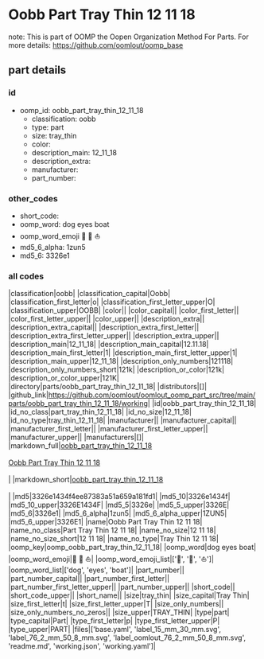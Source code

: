 # Oobb Part Tray Thin 12 11 18  

note: This is part of OOMP the Oopen Organization Method For Parts. For more details: https://github.com/oomlout/oomp_base

##  part details





### id
* oomp_id: oobb_part_tray_thin_12_11_18
  * classification: oobb
  * type: part
  * size: tray_thin
  * color: 
  * description_main: 12_11_18
  * description_extra: 
  * manufacturer: 
  * part_number: 

### other_codes
* short_code: 
* oomp_word: dog eyes boat
* oomp_word_emoji :dog: :eyes: :boat:
* md5_6_alpha: 1zun5
* md5_6: 3326e1

### all codes 
|classification|oobb|
|classification_capital|Oobb|
|classification_first_letter|o|
|classification_first_letter_upper|O|
|classification_upper|OOBB|
|color||
|color_capital||
|color_first_letter||
|color_first_letter_upper||
|color_upper||
|description_extra||
|description_extra_capital||
|description_extra_first_letter||
|description_extra_first_letter_upper||
|description_extra_upper||
|description_main|12_11_18|
|description_main_capital|12.11.18|
|description_main_first_letter|1|
|description_main_first_letter_upper|1|
|description_main_upper|12_11_18|
|description_only_numbers|121118|
|description_only_numbers_short|121k|
|description_or_color|121k|
|description_or_color_upper|121K|
|directory|parts/oobb_part_tray_thin_12_11_18|
|distributors|[]|
|github_link|https://github.com/oomlout/oomlout_oomp_part_src/tree/main/parts/oobb_part_tray_thin_12_11_18/working|
|id|oobb_part_tray_thin_12_11_18|
|id_no_class|part_tray_thin_12_11_18|
|id_no_size|12_11_18|
|id_no_type|tray_thin_12_11_18|
|manufacturer||
|manufacturer_capital||
|manufacturer_first_letter||
|manufacturer_first_letter_upper||
|manufacturer_upper||
|manufacturers|[]|
|markdown_full|[oobb_part_tray_thin_12_11_18](https://github.com/oomlout/oomlout_oomp_part_src/tree/main/parts/oobb_part_tray_thin_12_11_18/working)<br>[](https://github.com/oomlout/oomlout_oomp_part_src/tree/main/parts/oobb_part_tray_thin_12_11_18/working)<br>[Oobb Part Tray Thin 12 11 18](https://github.com/oomlout/oomlout_oomp_part_src/tree/main/parts/oobb_part_tray_thin_12_11_18/working)<br><br>|
|markdown_short|[oobb_part_tray_thin_12_11_18](https://github.com/oomlout/oomlout_oomp_part_src/tree/main/parts/oobb_part_tray_thin_12_11_18/working)<br><br>|
|md5|3326e1434f4ee87383a51a659a181fd1|
|md5_10|3326e1434f|
|md5_10_upper|3326E1434F|
|md5_5|3326e|
|md5_5_upper|3326E|
|md5_6|3326e1|
|md5_6_alpha|1zun5|
|md5_6_alpha_upper|1ZUN5|
|md5_6_upper|3326E1|
|name|Oobb Part Tray Thin 12 11 18|
|name_no_class|Part Tray Thin 12 11 18|
|name_no_size|12 11 18|
|name_no_size_short|12 11 18|
|name_no_type|Tray Thin 12 11 18|
|oomp_key|oomp_oobb_part_tray_thin_12_11_18|
|oomp_word|dog eyes boat|
|oomp_word_emoji|:dog: :eyes: :boat:|
|oomp_word_emoji_list|[':dog:', ':eyes:', ':boat:']|
|oomp_word_list|['dog', 'eyes', 'boat']|
|part_number||
|part_number_capital||
|part_number_first_letter||
|part_number_first_letter_upper||
|part_number_upper||
|short_code||
|short_code_upper||
|short_name||
|size|tray_thin|
|size_capital|Tray Thin|
|size_first_letter|t|
|size_first_letter_upper|T|
|size_only_numbers||
|size_only_numbers_no_zeros||
|size_upper|TRAY_THIN|
|type|part|
|type_capital|Part|
|type_first_letter|p|
|type_first_letter_upper|P|
|type_upper|PART|
|files|['base.yaml', 'label_15_mm_30_mm.svg', 'label_76_2_mm_50_8_mm.svg', 'label_oomlout_76_2_mm_50_8_mm.svg', 'readme.md', 'working.json', 'working.yaml']|
